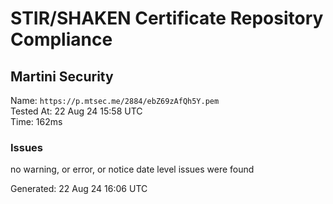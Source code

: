 # STIR/SHAKEN Certificate Repository Compliance

## Martini Security

Name: `https://p.mtsec.me/2884/ebZ69zAfQh5Y.pem`\
Tested At: 22 Aug 24 15:58 UTC\
Time: 162ms

### Issues

no warning, or error, or notice date level issues were found

Generated: 22 Aug 24 16:06 UTC